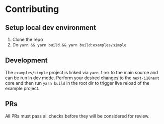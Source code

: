 # Contributing

## Setup local dev environment

1. Clone the repo
2. Do `yarn && yarn build && yarn build:examples/simple`

## Development

The `examples/simple` project is linked via `yarn link` to the main source and can be run in dev mode. Perform your desired changes to the `next-i18next` core and then run `yarn build` in the root dir to trigger live reload of the example project.

## PRs

All PRs must pass all checks before they will be considered for review.
